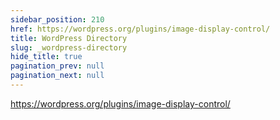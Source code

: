 ```yaml
---
sidebar_position: 210
href: https://wordpress.org/plugins/image-display-control/
title: WordPress Directory
slug: _wordpress-directory
hide_title: true
pagination_prev: null
pagination_next: null
---
```


<!--
NOTES:
* This is a dummy document that will be replaced by an external link in the
  sidebar. See `/docusaurus.config.js`.
* We prevent the previous real document from providing a `Next` link to this
  dummy page by setting `pagination_next: null` in its front matter.
-->

https://wordpress.org/plugins/image-display-control/
